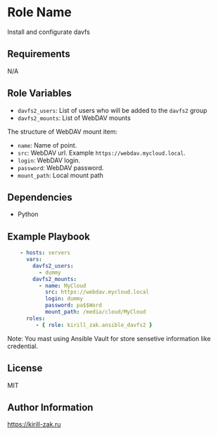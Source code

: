 Role Name
=========

Install and configurate davfs

Requirements
------------

N/A

Role Variables
------------

* `davfs2_users`: List of users who will be added to the `davfs2` group
* `davfs2_mounts`: List of WebDAV mounts

The structure of WebDAV mount item:
* `name`: Name of point.
* `src`: WebDAV url. Example `https://webdav.mycloud.local`.
* `login`: WebDAV login.
* `password`: WebDAV password.
* `mount_path`: Local mount path

Dependencies
------------

- Python

Example Playbook
----------------

```yaml
    - hosts: servers
      vars:
        davfs2_users: 
          - dummy
        davfs2_mounts:
          - name: MyCloud
            src: https://webdav.mycloud.local
            login: dummy
            password: pa$$Word
            mount_path: /media/cloud/MyCloud
      roles:
         - { role: kirill_zak.ansible_davfs2 }
```
Note: You mast using Ansible Vault for store sensetive information like credential.

License
-------

MIT

Author Information
------------------

https://kirill-zak.ru
